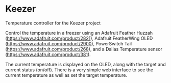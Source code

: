 # Keezer
Temperature controller for the Keezer project

Control the temperature in a freezer using an Adafruit Feather Huzzah (https://www.adafruit.com/product/2821), Adafruit FeatherWing OLED (https://www.adafruit.com/product/2900), PowerSwitch Tail (https://www.adafruit.com/product/268), and a Dallas Temperature sensor (https://www.adafruit.com/product/381).

The current temperature is displayed on the OLED, along with the target and current status (on/off).
There is a very simple web interface to see the current temperature as well as set the target temperature.
